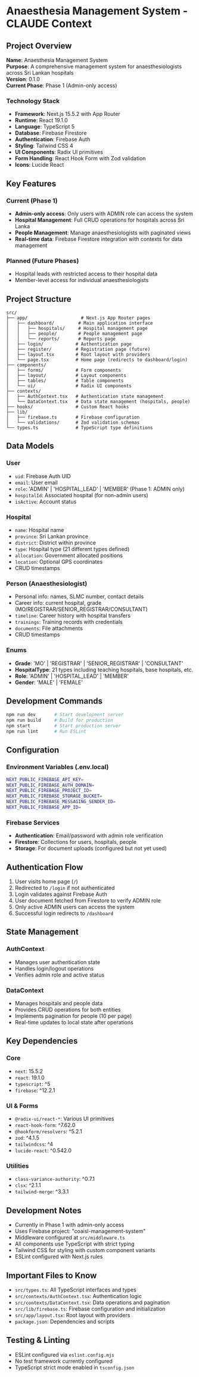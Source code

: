 # Anaesthesia Management System - CLAUDE Context

## Project Overview

**Name**: Anaesthesia Management System  
**Purpose**: A comprehensive management system for anaesthesiologists across Sri Lankan hospitals  
**Version**: 0.1.0  
**Current Phase**: Phase 1 (Admin-only access)

### Technology Stack
- **Framework**: Next.js 15.5.2 with App Router
- **Runtime**: React 19.1.0
- **Language**: TypeScript 5
- **Database**: Firebase Firestore
- **Authentication**: Firebase Auth
- **Styling**: Tailwind CSS 4
- **UI Components**: Radix UI primitives
- **Form Handling**: React Hook Form with Zod validation
- **Icons**: Lucide React

## Key Features

### Current (Phase 1)
- **Admin-only access**: Only users with ADMIN role can access the system
- **Hospital Management**: Full CRUD operations for hospitals across Sri Lanka
- **People Management**: Manage anaesthesiologists with paginated views
- **Real-time data**: Firebase Firestore integration with contexts for data management

### Planned (Future Phases)
- Hospital leads with restricted access to their hospital data
- Member-level access for individual anaesthesiologists

## Project Structure

```
src/
├── app/                    # Next.js App Router pages
│   ├── dashboard/         # Main application interface
│   │   ├── hospitals/     # Hospital management page
│   │   ├── people/        # People management page
│   │   └── reports/       # Reports page
│   ├── login/            # Authentication page
│   ├── register/         # Registration page (future)
│   ├── layout.tsx        # Root layout with providers
│   └── page.tsx          # Home page (redirects to dashboard/login)
├── components/
│   ├── forms/            # Form components
│   ├── layout/           # Layout components
│   ├── tables/           # Table components
│   └── ui/               # Radix UI components
├── contexts/
│   ├── AuthContext.tsx   # Authentication state management
│   └── DataContext.tsx   # Data state management (hospitals, people)
├── hooks/                # Custom React hooks
├── lib/
│   ├── firebase.ts       # Firebase configuration
│   └── validations/      # Zod validation schemas
└── types.ts              # TypeScript type definitions
```

## Data Models

### User
- `uid`: Firebase Auth UID
- `email`: User email
- `role`: 'ADMIN' | 'HOSPITAL_LEAD' | 'MEMBER' (Phase 1: ADMIN only)
- `hospitalId`: Associated hospital (for non-admin users)
- `isActive`: Account status

### Hospital
- `name`: Hospital name
- `province`: Sri Lankan province
- `district`: District within province
- `type`: Hospital type (21 different types defined)
- `allocation`: Government allocated positions
- `location`: Optional GPS coordinates
- CRUD timestamps

### Person (Anaesthesiologist)
- Personal info: names, SLMC number, contact details
- Career info: current hospital, grade (MO/REGISTRAR/SENIOR_REGISTRAR/CONSULTANT)
- `timeline`: Career history with hospital transfers
- `trainings`: Training records with credentials
- `documents`: File attachments
- CRUD timestamps

### Enums
- **Grade**: 'MO' | 'REGISTRAR' | 'SENIOR_REGISTRAR' | 'CONSULTANT'
- **HospitalType**: 21 types including teaching hospitals, base hospitals, etc.
- **Role**: 'ADMIN' | 'HOSPITAL_LEAD' | 'MEMBER'
- **Gender**: 'MALE' | 'FEMALE'

## Development Commands

```bash
npm run dev       # Start development server
npm run build     # Build for production
npm start         # Start production server
npm run lint      # Run ESLint
```

## Configuration

### Environment Variables (.env.local)
```bash
NEXT_PUBLIC_FIREBASE_API_KEY=
NEXT_PUBLIC_FIREBASE_AUTH_DOMAIN=
NEXT_PUBLIC_FIREBASE_PROJECT_ID=
NEXT_PUBLIC_FIREBASE_STORAGE_BUCKET=
NEXT_PUBLIC_FIREBASE_MESSAGING_SENDER_ID=
NEXT_PUBLIC_FIREBASE_APP_ID=
```

### Firebase Services
- **Authentication**: Email/password with admin role verification
- **Firestore**: Collections for users, hospitals, people
- **Storage**: For document uploads (configured but not yet used)

## Authentication Flow

1. User visits home page (`/`)
2. Redirected to `/login` if not authenticated
3. Login validates against Firebase Auth
4. User document fetched from Firestore to verify ADMIN role
5. Only active ADMIN users can access the system
6. Successful login redirects to `/dashboard`

## State Management

### AuthContext
- Manages user authentication state
- Handles login/logout operations
- Verifies admin role and active status

### DataContext
- Manages hospitals and people data
- Provides CRUD operations for both entities
- Implements pagination for people (10 per page)
- Real-time updates to local state after operations

## Key Dependencies

### Core
- `next`: 15.5.2
- `react`: 19.1.0
- `typescript`: ^5
- `firebase`: ^12.2.1

### UI & Forms
- `@radix-ui/react-*`: Various UI primitives
- `react-hook-form`: ^7.62.0
- `@hookform/resolvers`: ^5.2.1
- `zod`: ^4.1.5
- `tailwindcss`: ^4
- `lucide-react`: ^0.542.0

### Utilities
- `class-variance-authority`: ^0.7.1
- `clsx`: ^2.1.1
- `tailwind-merge`: ^3.3.1

## Development Notes

- Currently in Phase 1 with admin-only access
- Uses Firebase project: "coaisl-management-system"
- Middleware configured at `src/middleware.ts`
- All components use TypeScript with strict typing
- Tailwind CSS for styling with custom component variants
- ESLint configured with Next.js rules

## Important Files to Know

- `src/types.ts`: All TypeScript interfaces and types
- `src/contexts/AuthContext.tsx`: Authentication logic
- `src/contexts/DataContext.tsx`: Data operations and pagination
- `src/lib/firebase.ts`: Firebase configuration and initialization
- `src/app/layout.tsx`: Root layout with providers
- `package.json`: Dependencies and scripts

## Testing & Linting

- ESLint configured via `eslint.config.mjs`
- No test framework currently configured
- TypeScript strict mode enabled in `tsconfig.json`